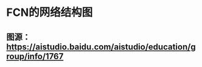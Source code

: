 <!--
 * @Descripttion: your project
 * @version: 1.0
 * @Author: SongJ
 * @Date: 2021-07-29 11:16:04
 * @LastEditors: SongJ
 * @LastEditTime: 2021-07-29 11:17:38
-->

# FCN的网络结构图
## 图源：https://aistudio.baidu.com/aistudio/education/group/info/1767